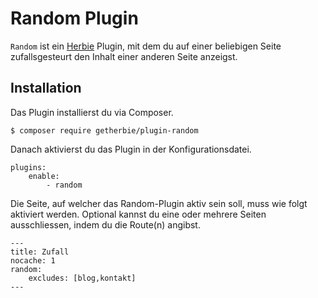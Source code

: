 Random Plugin
=============

`Random` ist ein [Herbie](http://github.com/getherbie/herbie) Plugin, mit dem du auf einer beliebigen Seite 
zufallsgesteurt den Inhalt einer anderen Seite anzeigst.

## Installation

Das Plugin installierst du via Composer.

	$ composer require getherbie/plugin-random

Danach aktivierst du das Plugin in der Konfigurationsdatei.

    plugins:
        enable:
            - random
        
Die Seite, auf welcher das Random-Plugin aktiv sein soll, muss wie folgt aktiviert werden. Optional kannst du eine oder
mehrere Seiten ausschliessen, indem du die Route(n) angibst.
        
    ---
    title: Zufall
    nocache: 1
    random:
        excludes: [blog,kontakt]
    ---
